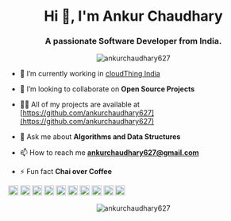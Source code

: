 <h1 align="center">Hi 👋, I'm Ankur Chaudhary</h1>
<h3 align="center">A passionate Software Developer from India.</h3>
<p align="center"> <img src="https://komarev.com/ghpvc/?username=ankurchaudhary627" alt="ankurchaudhary627" /> </p>

- 🔭 I’m currently working in [cloudThing India](https://www.cloudthing.com/)

- 👯 I’m looking to collaborate on **Open Source Projects**

- 👨‍💻 All of my projects are available at [https://github.com/ankurchaudhary627](https://github.com/ankurchaudhary627)

- 💬 Ask me about **Algorithms and Data Structures**

- 📫 How to reach me **ankurchaudhary627@gmail.com**

- ⚡ Fun fact **Chai over Coffee**

<p align="left"><img src="https://konpa.github.io/devicon/devicon.git/icons/react/react-original-wordmark.svg" alt="react" width="20" height="20"/> <img src="https://konpa.github.io/devicon/devicon.git/icons/cplusplus/cplusplus-original.svg" alt="cplusplus" width="20" height="20"/> <img src="https://konpa.github.io/devicon/devicon.git/icons/css3/css3-original-wordmark.svg" alt="css3" width="20" height="20"/> <img src="https://konpa.github.io/devicon/devicon.git/icons/csharp/csharp-original.svg" alt="csharp" width="20" height="20"/> <img src="https://konpa.github.io/devicon/devicon.git/icons/dot-net/dot-net-original-wordmark.svg" alt="dotnet" width="20" height="20"/> <img src="https://konpa.github.io/devicon/devicon.git/icons/html5/html5-original-wordmark.svg" alt="html5" width="20" height="20"/> <img src="https://konpa.github.io/devicon/devicon.git/icons/javascript/javascript-original.svg" alt="javascript" width="20" height="20"/> <img src="https://konpa.github.io/devicon/devicon.git/icons/typescript/typescript-original.svg" alt="typescript" width="20" height="20"/> <img src="https://konpa.github.io/devicon/devicon.git/icons/mongodb/mongodb-original-wordmark.svg" alt="mongodb" width="20" height="20"/> <img src="https://konpa.github.io/devicon/devicon.git/icons/python/python-original-wordmark.svg" alt="python" width="20" height="20"/></p><p align="center"> <img src="https://github-readme-stats.vercel.app/api?username=ankurchaudhary627&show_icons=true" alt="ankurchaudhary627" /> </p>

